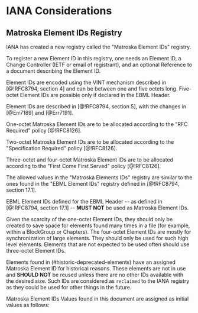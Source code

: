 # IANA Considerations

## Matroska Element IDs Registry

IANA has created a new registry called the "Matroska Element IDs"
registry.

To register a new Element ID in this registry, one needs
an Element ID,
a Change Controller (IETF or email of registrant), and
an optional Reference to a document describing the Element ID.

Element IDs are encoded
using the VINT mechanism described in [@!RFC8794, section 4] and can be between
one and five octets long. Five-octet Element IDs are possible
only if declared in the EBML Header.

Element IDs are described in [@!RFC8794, section 5], with the changes in [@Err7189] and [@Err7191].

One-octet Matroska Element IDs are to be allocated according to the "RFC Required" policy [@!RFC8126].

Two-octet Matroska Element IDs are to be allocated according to the "Specification Required" policy [@!RFC8126].

Three-octet and four-octet Matroska Element IDs are to be allocated according to the "First Come First Served" policy [@!RFC8126].

The allowed values in the "Matroska Elements IDs" registry are similar to the ones found
in the "EBML Element IDs" registry defined in [@!RFC8794, section 17.1].

EBML Element IDs defined for the EBML Header -- as defined in [@!RFC8794, section 17.1] --
**MUST NOT** be used as Matroska Element IDs.

Given the scarcity of the one-octet Element IDs, they should only be created to save space for elements found many times in a file
(for example, within a BlockGroup or Chapters). The four-octet Element IDs are mostly for synchronization of large elements.
They should only be used for such high level elements.
Elements that are not expected to be used often should use three-octet Element IDs.

Elements found in (#historic-deprecated-elements) have an assigned Matroska Element ID for historical reasons.
These elements are not in use and **SHOULD NOT** be reused unless there are no other IDs available with the desired size.
Such IDs are considered as `reclaimed` to the IANA registry as they could be used for other things in the future.

Matroska Element IDs Values found in this document are assigned as initial values as follows:

